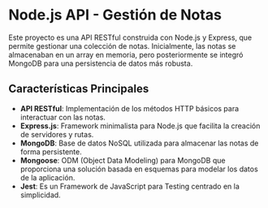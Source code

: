 # Node.js API - Gestión de Notas

Este proyecto es una API RESTful construida con Node.js y Express, que permite gestionar una colección de notas. Inicialmente, las notas se almacenaban en un array en memoria, pero posteriormente se integró MongoDB para una persistencia de datos más robusta.

## Características Principales

- **API RESTful**: Implementación de los métodos HTTP básicos para interactuar con las notas.
- **Express.js**: Framework minimalista para Node.js que facilita la creación de servidores y rutas.
- **MongoDB**: Base de datos NoSQL utilizada para almacenar las notas de forma persistente.
- **Mongoose**: ODM (Object Data Modeling) para MongoDB que proporciona una solución basada en esquemas para modelar los datos de la aplicación.
- **Jest**: Es un Framework de JavaScript para Testing centrado en la simplicidad.

